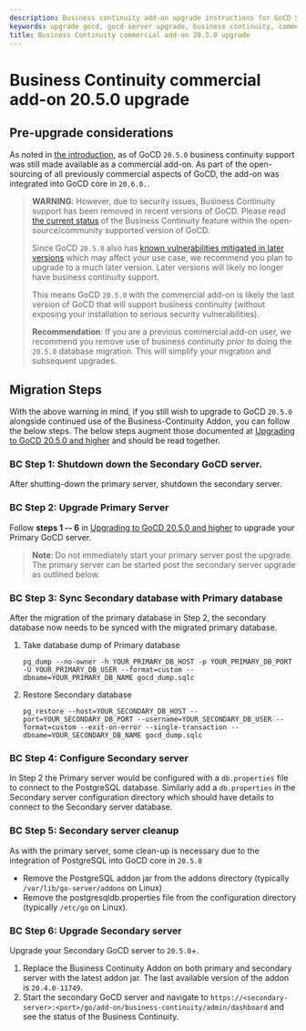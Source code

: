 ```yaml
---
description: Business continuity add-on upgrade instructions for GoCD Server from GoCD <= 20.4.0 to GoCD >= 20.5.0 after change in database-related technology
keywords: upgrade gocd, gocd server upgrade, business continuity, commercial add-on
title: Business Continuity commercial add-on 20.5.0 upgrade
---
```


# Business Continuity commercial add-on 20.5.0 upgrade

## Pre-upgrade considerations

As noted in [the introduction](./introduction.html), as of GoCD `20.5.0` business continuity support was still made available as a commercial add-on.
As part of the open-sourcing of all previously commercial aspects of GoCD, the add-on was integrated into GoCD core in `20.6.0.`.

> **WARNING**: However, due to security issues, Business Continuity support has been removed in recent versions of GoCD. Please read [the current status](introduction.html#history--current-status) of the Business Continuity feature within the open-source/community supported version of GoCD.
>
> Since GoCD `20.5.0` also has [known vulnerabilities mitigated in later versions](https://nvd.nist.gov/vuln/search/results?form_type=Basic&results_type=overview&query=cpe%3A2.3%3Aa%3Athoughtworks%3Agocd%3A20.5.0%3A*%3A*%3A*%3A*%3A*%3A*%3A*&search_type=all&isCpeNameSearch=true)
> which may affect your use case, we recommend you plan to upgrade to a much later version. Later versions will likely no longer have business continuity support.
> 
> This means GoCD `20.5.0` with the commercial add-on is likely the last version of GoCD that will support
> business continuity (without exposing your installation to serious security vulnerabilities).
> 
> **Recommendation**: If you are a previous commercial add-on user, we recommend you remove use of business continuity _prior to_
> doing the `20.5.0` database migration. This will simplify your migration and subsequent upgrades.

## Migration Steps

With the above warning in mind, if you still wish to upgrade to GoCD `20.5.0` alongside continued use of the Business-Continuity Addon, you can
follow the below steps. The below steps augment those documented at [Upgrading to GoCD 20.5.0 and higher](../../installation/upgrading_go/upgrade_to_gocd_20.5.0.html)
and should be read together.

### BC Step 1: Shutdown down the Secondary GoCD server.

After shutting-down the primary server, shutdown the secondary server.

### BC Step 2: Upgrade Primary Server

Follow **steps 1 -- 6** in [Upgrading to GoCD 20.5.0 and higher](../../installation/upgrading_go/upgrade_to_gocd_20.5.0.html) to upgrade your Primary GoCD server.

> **Note**: Do not immediately start your primary server post the upgrade. The primary server can be started post the secondary server upgrade as outlined below.


### BC Step 3: Sync Secondary database with Primary database

After the migration of the primary database in Step 2, the secondary database now needs to be synced with the migrated primary database.


1. Take database dump of Primary database
    ```
    pg_dump --no-owner -h YOUR_PRIMARY_DB_HOST -p YOUR_PRIMARY_DB_PORT -U YOUR_PRIMARY_DB_USER --format=custom --dbname=YOUR_PRIMARY_DB_NAME gocd_dump.sqlc
    ```
2. Restore Secondary database
    ```
    pg_restore --host=YOUR_SECONDARY_DB_HOST --port=YOUR_SECONDARY_DB_PORT --username=YOUR_SECONDARY_DB_USER --format=custom --exit-on-error --single-transaction --dbname=YOUR_SECONDARY_DB_NAME gocd_dump.sqlc
    ```
### BC Step 4: Configure Secondary server

In Step 2 the Primary server would be configured with a `db.properties` file to connect to the PostgreSQL database. Similarly add a `db.properties` in the Secondary server configuration directory which should have details to connect to the Secondary server database.

### BC Step 5: Secondary server cleanup

As with the primary server, some clean-up is necessary due to the integration of PostgreSQL into GoCD core in `20.5.0`

- Remove the PostgreSQL addon jar from the addons directory (typically `/var/lib/go-server/addons` on Linux)
- Remove the postgresqldb.properties file from the configuration directory (typically `/etc/go` on Linux).

### BC Step 6: Upgrade Secondary server

Upgrade your Secondary GoCD server to `20.5.0`+.

1. Replace the Business Continuity Addon on both primary and secondary server with the latest addon jar. The last available version of the addon is `20.4.0-11749`.
2. Start the secondary GoCD server and navigate to `https://<secondary-server>:<port>/go/add-on/business-continuity/admin/dashboard` and see the status of the Business Continuity.
